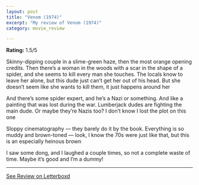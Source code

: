 ```yaml
---
layout: post
title: "Venom (1974)"
excerpt: "My review of Venom (1974)"
category: movie_review

---
```


**Rating:** 1.5/5

Skinny-dipping couple in a slime-green haze, then the most orange opening credits. Then there’s a woman in the woods with a scar in the shape of a spider, and she seems to kill every man she touches. The locals know to leave her alone, but this dude just can’t get her out of his head. But she doesn’t seem like she wants to kill them, it just happens around her

And there’s some spider expert, and he’s a Nazi or something. And like a painting that was lost during the war. Lumberjack dudes are fighting the main dude. Or maybe they’re Nazis too? I don’t know I lost the plot on this one

Sloppy cinematography — they barely do it by the book. Everything is so muddy and brown-toned — look, I know the 70s were just like that, but this is an especially heinous brown

I saw some dong, and I laughed a couple times, so not a complete waste of time. Maybe it’s good and I’m a dummy!

<hr>

[See Review on Letterboxd](https://boxd.it/4naA01)
